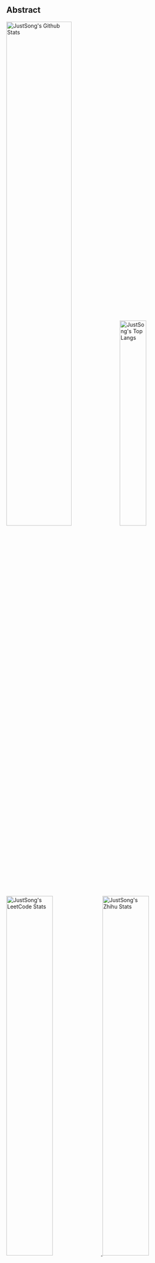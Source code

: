 ## Abstract
<p>
  <img src="https://github-readme-stats.vercel.app/api?username=songquanpeng&show_icons=true&hide_border=true" alt="JustSong's Github Stats" width="58%" />
  <img src="https://github-readme-stats.vercel.app/api/top-langs/?username=songquanpeng&layout=compact&hide_border=true&langs_count=10" alt="JustSong's Top Langs" width="37%" /> 
</p>

<a href="https://github.com/songquanpeng/stats-cards">
<p>
  <img src="https://stats.justsong.cn/api/leetcode/?username=quanpeng&theme=light" alt="JustSong's LeetCode Stats" width="49%" />
  <img src="https://stats.justsong.cn/api/zhihu/?username=songwonderful&theme=light" alt="JustSong's Zhihu Stats" width="49%" /> 
</p>
</a>

![skills](https://skillicons.dev/icons?i=c,cpp,go,py,html,css,js,nodejs,java,md,pytorch,tensorflow,flask,fastapi,express,qt,react,cmake,docker,git,linux,nginx,mysql,redis,sqlite,githubactions,heroku,vercel,visualstudio,vscode)


## Top Projects
|Project|Description|Stars|
|:--|:--|:--|
|[message-pusher](https://github.com/songquanpeng/message-pusher)|搭建专属于你的微信消息推送服务，支持 Markdown，支持发送邮件消息，可以选择部署在 Heroku 上，无需自己的服务器|`557⭐`|
|[go-file](https://github.com/songquanpeng/go-file)|基于 Go 的文件分享工具，仅单可执行文件，开箱即用，内置图床和视频播放页面. File sharing tool based on Go.|`431⭐`|
|[pytorch-template](https://github.com/songquanpeng/pytorch-template)|To be the world's best PyTorch project template.|`119⭐`|
|[stats-cards](https://github.com/songquanpeng/stats-cards)|在 README 中展示你在知乎，GitHub，B 站，LeetCode，掘金，CSDN，牛客等网站的数据，服务部署在 Vercel 上，保证服务稳定. Show your LeetCode & GitHub stats in GitHub Profile.|`98⭐`|
|[pronunciation-corrector](https://github.com/songquanpeng/pronunciation-corrector)|拯救你的英语发音，告别因发音错误带来的尴尬！|`97⭐`|
|[blog](https://github.com/songquanpeng/blog)|基于 Node.js 的个人博客系统. Node.js based blog system.|`37⭐`|
|[battle-city](https://github.com/songquanpeng/battle-city)|基于 TypeScript 的《坦克大战》的非标准实现. Yet another Battle City implementation with TypeScript.|`22⭐`|
|[microblog](https://github.com/songquanpeng/microblog)|基于 Go 的个人微博客，一个供你闲言碎语的地方. Go based microblog system.|`17⭐`|
|[L2M-GAN](https://github.com/songquanpeng/L2M-GAN)|Unofficial PyTorch implementation of "L2M-GAN: Learning To Manipulate Latent Space Semantics for Facial Attribute Editing".|`16⭐`|
|[v2ex-clone](https://github.com/songquanpeng/v2ex-clone)|V2EX 风格的论坛程序. V2EX's Node.js clone.|`16⭐`|

## Recent Updates
|Project|Description|Last Update|
|:--|:--|:--|
|[pronunciation-corrector](https://github.com/songquanpeng/pronunciation-corrector)|拯救你的英语发音，告别因发音错误带来的尴尬！|![2022-11-06 17:21:24](https://img.shields.io/badge/2022--11--06-17%3A21%3A24-brightgreen?style=flat-square)|
|[gin-template](https://github.com/songquanpeng/gin-template)|Template for my future Gin & React projects.|![2022-11-06 11:02:08](https://img.shields.io/badge/2022--11--06-11%3A02%3A08-brightgreen?style=flat-square)|
|[wechat-server](https://github.com/songquanpeng/wechat-server)|微信公众号的后端，为其他系统提供微信登录验证功能|![2022-11-05 22:17:01](https://img.shields.io/badge/2022--11--05-22%3A17%3A01-brightgreen?style=flat-square)|
|[stats-cards](https://github.com/songquanpeng/stats-cards)|在 README 中展示你在知乎，GitHub，B 站，LeetCode，掘金，CSDN，牛客等网站的数据，服务部署在 Vercel 上，保证服务稳定. Show your LeetCode & GitHub stats in GitHub Profile.|![2022-10-31 16:41:56](https://img.shields.io/badge/2022--10--31-16%3A41%3A56-brightgreen?style=flat-square)|
|[songquanpeng](https://github.com/songquanpeng/songquanpeng)|Automatic update your GitHub readme profile with GitHub Actions.|![2022-10-30 20:38:56](https://img.shields.io/badge/2022--10--30-20%3A38%3A56-brightgreen?style=flat-square)|
|[personal-assistant](https://github.com/songquanpeng/personal-assistant)|我的个人助理应用. A personal assistant app that makes your life easier.|![2022-10-25 09:34:42](https://img.shields.io/badge/2022--10--25-09%3A34%3A42-brightgreen?style=flat-square)|
|[gofile-launcher](https://github.com/songquanpeng/gofile-launcher)|为 Go File 制作的启动器. Launcher for Go File.|![2022-10-20 15:40:27](https://img.shields.io/badge/2022--10--20-15%3A40%3A27-brightgreen?style=flat-square)|
|[pyqt-template](https://github.com/songquanpeng/pyqt-template)|我的 PyQt 项目模板. My PyQt template.|![2022-10-20 11:42:50](https://img.shields.io/badge/2022--10--20-11%3A42%3A50-brightgreen?style=flat-square)|
|[quick-quiz](https://github.com/songquanpeng/quick-quiz)|用于考前各种类型选择题的自测|![2022-10-18 14:59:07](https://img.shields.io/badge/2022--10--18-14%3A59%3A07-brightgreen?style=flat-square)|
|[c-template](https://github.com/songquanpeng/c-template)|A Template for C projects.|![2022-10-13 17:37:49](https://img.shields.io/badge/2022--10--13-17%3A37%3A49-brightgreen?style=flat-square)|



*Last updated on: 2022-11-06 20:35:45*
